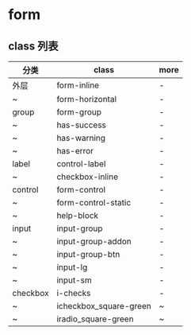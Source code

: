# form

## class 列表

| 分类       | class                  | more |
|----------|------------------------|------|
| 外层       | form-inline            | -    |
| ~        | form-horizontal        | -    |
| group    | form-group             | -    |
| ~        | has-success            | -    |
| ~        | has-warning            | -    |
| ~        | has-error              | -    |
| label    | control-label          | -    |
| ~        | checkbox-inline        | -    |
| control  | form-control           | -    |
| ~        | form-control-static    | -    |
| ~        | help-block             | -    |
| input    | input-group            | -    |
| ~        | input-group-addon      | -    |
| ~        | input-group-btn        | -    |
| ~        | input-lg               | -    |
| ~        | input-sm               | -    |
| checkbox | i-checks               | -    |
| ~        | icheckbox_square-green | ~    |
| ~        | iradio_square-green    | ~    |
